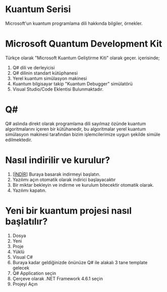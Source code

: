 
# Kuantum Serisi
Microsoft'un kuantum programlama dili hakkında bilgiler, örnekler.
# Microsoft Quantum Development Kit
Türkçe olarak "Microsoft Kuantum Geliştirme Kiti" olarak geçer. içerisinde;

 1. Q# dili ve derleyicisi 
 2. Q# dilinin standart kütüphanesi
 3. Yerel kuantum simülasyon makinesi
 4. Kuantum bilgisayar takip "Kuantum Debugger" simülatörü 
 5. Visual Studio/Code Eklentisi
Bulunmaktadır.
# Q#
Q# aslında direkt olarak programlama dili sayılmaz özünde kuantum algoritmalarını içeren bir kütühanedir, bu algoritmalar yerel kuantum simülasyon makinesi tarafından bizim işlemcilerimize uygun şekilde simüle edilmektedir.
# Nasıl indirilir ve kurulur?
 1. [\[İNDİR\]](https://docs.microsoft.com/en-us/quantum/install-guide/vs-2017?view=qsharp-preview) Buraya basarak indirmeyi başlatın.
 2. Yazılımı açın otomatik olarak indirici başlayacaktır
 3. Bir miktar bekleyin ve indirme ve kurulum bitecektir otomatik olarak.
 4. Yazılımı kapatın.

# Yeni bir kuantum projesi nasıl başlatılır?

 1. Dosya
 2. Yeni
 3. Proje
 4. Yüklü
 5. Visual C#
 6. Buraya kadar geldiğinizde önünüze Q# ile alakalı 3 tane template gelecek
 7. Q# Application seçin
 8. Çerçeve olarak .NET Framework 4.6.1 seçin
 9. Projeyi Açın
